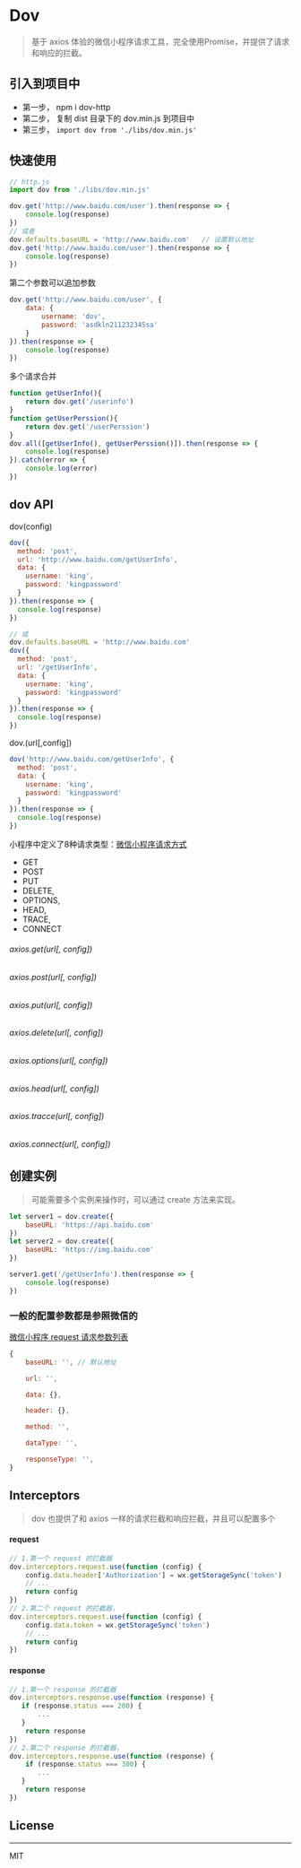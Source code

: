 # Dov

> 基于 axios 体验的微信小程序请求工具，完全使用Promise，并提供了请求和响应的拦截。

## 引入到项目中

- 第一步， npm i dov-http
- 第二步， 复制 dist 目录下的 dov.min.js 到项目中
- 第三步， ` import dov from './libs/dov.min.js' `


## 快速使用

```js
// http.js
import dov from './libs/dov.min.js'

dov.get('http://www.baidu.com/user').then(response => {
    console.log(response)
})
// 或者
dov.defaults.baseURL = 'http://www.baidu.com'   // 设置默认地址
dov.get('http://www.baidu.com/user').then(response => {
    console.log(response)
})
```

第二个参数可以追加参数
```js
dov.get('http://www.baidu.com/user', {
    data: {
        username: 'dov',
        password: 'asdkln211232345sa'
    }
}).then(response => {
    console.log(response)
})
```

多个请求合并
```js
function getUserInfo(){
    return dov.get('/userinfo')
}
function getUserPerssion(){
    return dov.get('/userPerssion')
}
dov.all([getUserInfo(), getUserPerssion()]).then(response => {
    console.log(response)
}).catch(error => {
    console.log(error)
})
```

## dov API

dov(config)
```js
dov({
  method: 'post',
  url: 'http://www.baidu.com/getUserInfo',
  data: {
    username: 'king',
    password: 'kingpassword'
  }
}).then(response => {
  console.log(response)
})

// 或
dov.defaults.baseURL = 'http://www.baidu.com'
dov({
  method: 'post',
  url: '/getUserInfo',
  data: {
    username: 'king',
    password: 'kingpassword'
  }
}).then(response => {
  console.log(response)
})
```
dov.(url[,config])
```js
dov('http://www.baidu.com/getUserInfo', {
  method: 'post',
  data: {
    username: 'king',
    password: 'kingpassword'
  }
}).then(response => {
  console.log(response)
})

```

小程序中定义了8种请求类型：[微信小程序请求方式](https://developers.weixin.qq.com/miniprogram/dev/api/wx.request.html)

- GET
- POST
- PUT
- DELETE,
- OPTIONS,
- HEAD,
- TRACE,
- CONNECT

###### axios.get(url[, config])
###### axios.post(url[, config])
###### axios.put(url[, config])
###### axios.delete(url[, config])
###### axios.options(url[, config])
###### axios.head(url[, config])
###### axios.tracce(url[, config])
###### axios.connect(url[, config])

## 创建实例
> 可能需要多个实例来操作时，可以通过 create 方法来实现。


```js
let server1 = dov.create({
    baseURL: 'https://api.baidu.com'
})
let server2 = dov.create({
    baseURL: 'https://img.baidu.com'
})

server1.get('/getUserInfo').then(response => {
    console.log(response)
})
```

### 一般的配置参数都是参照微信的
[微信小程序 request 请求参数列表](https://developers.weixin.qq.com/miniprogram/dev/api/wx.request.html)

```js
{
    baseURL: '', // 默认地址

    url: '',

    data: {},

    header: {},

    method: '',

    dataType: '',

    responseType: '',
}
```

## Interceptors

> dov 也提供了和 axios 一样的请求拦截和响应拦截，并且可以配置多个

#### request
```js
// 1.第一个 request 的拦截器
dov.interceptors.request.use(function (config) {
    config.data.header['Authorization'] = wx.getStorageSync('token')
    // ...
    return config
})
// 2.第二个 request 的拦截器，
dov.interceptors.request.use(function (config) {
    config.data.token = wx.getStorageSync('token')
    // ...
    return config
})
```


#### response
```js
// 1.第一个 response 的拦截器
dov.interceptors.response.use(function (response) {
   if (response.status === 200) {
       ...
   }
    return response
})
// 2.第二个 response 的拦截器，
dov.interceptors.response.use(function (response) {
    if (response.status === 300) {
       ...
   }
    return response
})
```

## License
***
MIT
